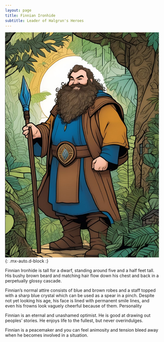 ```yaml
---
layout: page
title: Finnian Ironhide
subtitle: Leader of Halgrun's Heroes
---
```


![Finnian Ironhide](/assets/img/characters/finnian-ironhide.jpg){: .mx-auto.d-block :}

Finnian Ironhide is tall for a dwarf, standing around five and a half feet tall. His bushy brown beard and matching hair flow down his chest and back in a perpetually glossy cascade.

Finnian’s normal attire consists of blue and brown robes and a staff topped with a sharp blue crystal which can be used as a spear in a pinch. Despite not yet looking his age, his face is lined with permanent smile lines, and even his frowns look vaguely cheerful because of them.
Personality

Finnian is an eternal and unashamed optimist. He is good at drawing out peoples’ stories. He enjoys life to the fullest, but never overindulges.

Finnian is a peacemaker and you can feel animosity and tension bleed away when he becomes involved in a situation.